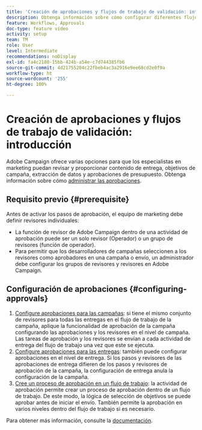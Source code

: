 ```yaml
---
title: 'Creación de aprobaciones y flujos de trabajo de validación: introducción'
description: Obtenga información sobre cómo configurar diferentes flujos de trabajo de validación de aprobación.
feature: Workflows, Approvals
doc-type: feature video
activity: setup
team: TM
role: User
level: Intermediate
recommendations: noDisplay
exl-id: fa4c2180-15bb-424b-a54e-c7d744385fb6
source-git-commit: 4d21755204c22fbeb4ac3a2916e9ee68cd2e0f9a
workflow-type: ht
source-wordcount: '255'
ht-degree: 100%

---
```


# Creación de aprobaciones y flujos de trabajo de validación: introducción

Adobe Campaign ofrece varias opciones para que los especialistas en marketing puedan revisar y proporcionar contenido de entrega, objetivos de campaña, extracción de datos y aprobaciones de presupuesto. Obtenga información sobre cómo [administrar las aprobaciones](/help/process-management/create-approvals-and-validation-workflows/manage-approvals.md).

## Requisito previo {#prerequisite}

Antes de activar los pasos de aprobación, el equipo de marketing debe definir revisores individuales:

* La función de revisor de Adobe Campaign dentro de una actividad de aprobación puede ser un solo revisor (Operador) o un grupo de revisores (función de operador).
* Para permitir que los desarrolladores de campañas seleccionen a los revisores como aprobadores en una campaña o envío, un administrador debe configurar los grupos de revisores y revisores en Adobe Campaign.

## Configuración de aprobaciones {#configuring-approvals}

1. [Configure aprobaciones para las campañas](/help/process-management/create-approvals-and-validation-workflows/configure-approvals-for-campaigns.md): si tiene el mismo conjunto de revisores para todas las entregas en el flujo de trabajo de la campaña, aplique la funcionalidad de aprobación de la campaña configurando las aprobaciones y los revisores en el nivel de campaña. Las tareas de aprobación y los revisores se envían a cada actividad de entrega del flujo de trabajo una vez que este se ejecuta.
2. [Configure aprobaciones para las entregas](/help/process-management/create-approvals-and-validation-workflows/configure-approvals-for-deliveries.md):
también puede configurar aprobaciones en el nivel de entrega. Si los pasos y revisores de las aprobaciones de entrega difieren de los pasos y revisores de aprobación de la campaña, la configuración de entrega anula la configuración de la campaña.
3. [Cree un proceso de aprobación en un flujo de trabajo](/help/process-management/create-approvals-and-validation-workflows/create-approval-process-in-a-workflow.md):
la actividad de aprobación permite crear un proceso de aprobación dentro de un flujo de trabajo. De este modo, la lógica de selección de objetivos se puede aprobar antes de iniciar el envío. También permite la aprobación en varios niveles dentro del flujo de trabajo si es necesario.

Para obtener más información, consulte la [documentación](https://experienceleague.adobe.com/docs/campaign-classic/using/automating-with-workflows/flow-control-activities/approval.html?lang=es).
